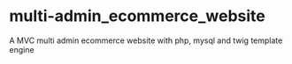 # multi-admin_ecommerce_website
A MVC multi admin ecommerce website with php, mysql and twig template engine 
